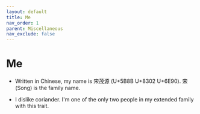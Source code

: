 ```yaml
---
layout: default
title: Me
nav_order: 1
parent: Miscellaneous
nav_exclude: false
---
```


# Me

- Written in Chinese, my name is 宋茂源 (U+5B8B U+8302 U+6E90). 宋 (Song) is the family name.
 
- I dislike coriander. I'm one of the only two people in my extended family with this trait.
